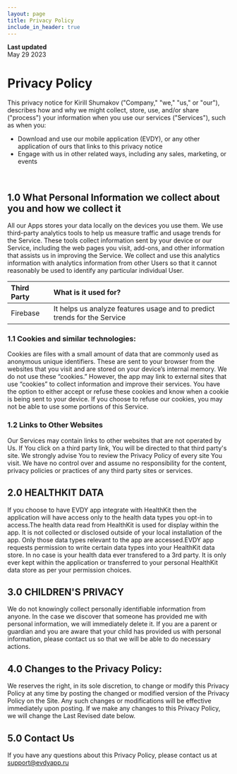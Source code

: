 ```yaml
---
layout: page
title: Privacy Policy
include_in_header: true
---
```


**Last updated**  
May 29 2023

# Privacy Policy
This privacy notice for Kirill Shumakov ("Company," "we," "us," or "our"), describes how and why we might collect, store, use, and/or share ("process") your information when you use our services ("Services"), such as when you:
- Download and use our mobile application (EVDY), or any other application of ours that links to this privacy notice
- Engage with us in other related ways, including any sales, marketing, or events
<br>

## 1.0 What Personal Information we collect about you and how we collect it
All our Apps stores your data locally on the devices you use them. 
We use third-party analytics tools to help us measure traffic and usage trends for the Service. These tools collect information sent by your device or our Service, including the web pages you visit, add-ons, and other information that assists us in improving the Service. We collect and use this analytics information with analytics information from other Users so that it cannot reasonably be used to identify any particular individual User.

| Third Party | What is it used for? |
| :--- | :--- |
| Firebase | It helps us analyze features usage and to predict trends for the Service|

### 1.1 Cookies and similar technologies:
Cookies are files with a small amount of data that are commonly used as anonymous unique identifiers. These are sent to your browser from the websites that you visit and are stored on your device’s internal memory.
We do not use these “cookies.” However, the app may link to external sites that use “cookies” to collect information and improve their services. You have the option to either accept or refuse these cookies and know when a cookie is being sent to your device. If you choose to refuse our cookies, you may not be able to use some portions of this Service.

### 1.2 Links to Other Websites
Our Services may contain links to other websites that are not operated by Us. If You click on a third party link, You will be directed to that third party's site. We strongly advise You to review the Privacy Policy of every site You visit.
We have no control over and assume no responsibility for the content, privacy policies or practices of any third party sites or services.
<br>

## 2.0 HEALTHKIT DATA
If you choose to have EVDY app integrate with HealthKit then the application will have access only to the health data types you opt-in to access.The health data read from HealthKit is used for display within the app. It is not collected or disclosed outside of your local installation of the app. Only those data types relevant to the app are accessed.EVDY app requests permission to write certain data types into your HealthKit data store. In no case is your health data ever transfered to a 3rd party. It is only ever kept within the application or transferred to your personal HealthKit data store as per your permission choices.
<br>

## 3.0 CHILDREN'S PRIVACY
We do not knowingly collect personally identifiable information from anyone. In the case we discover that someone has provided me with personal information, we will immediately delete it. If you are a parent or guardian and you are aware that your child has provided us with personal information, please contact us so that we will be able to do necessary actions.
<br>

## 4.0 Changes to the Privacy Policy:
We reserves the right, in its sole discretion, to change or modify this Privacy Policy at any time by posting the changed or modified version of the Privacy Policy on the Site. Any such changes or modifications will be effective immediately upon posting. If we make any changes to this Privacy Policy, we will change the Last Revised date below.
<br>

## 5.0 Contact Us
If you have any questions about this Privacy Policy, please contact us at support@evdyapp.ru 
<br>